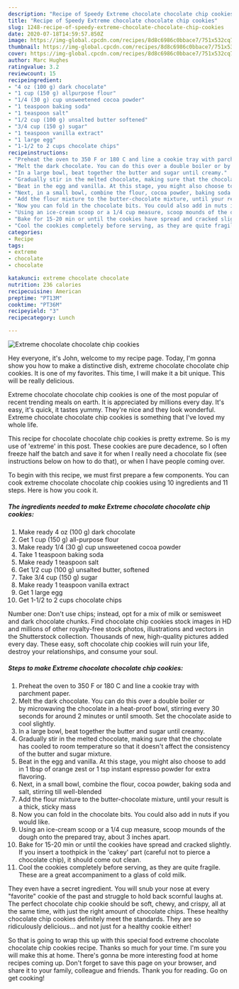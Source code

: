 ```yaml
---
description: "Recipe of Speedy Extreme chocolate chocolate chip cookies"
title: "Recipe of Speedy Extreme chocolate chocolate chip cookies"
slug: 1248-recipe-of-speedy-extreme-chocolate-chocolate-chip-cookies
date: 2020-07-18T14:59:57.850Z
image: https://img-global.cpcdn.com/recipes/8d8c6986c0bbace7/751x532cq70/extreme-chocolate-chocolate-chip-cookies-recipe-main-photo.jpg
thumbnail: https://img-global.cpcdn.com/recipes/8d8c6986c0bbace7/751x532cq70/extreme-chocolate-chocolate-chip-cookies-recipe-main-photo.jpg
cover: https://img-global.cpcdn.com/recipes/8d8c6986c0bbace7/751x532cq70/extreme-chocolate-chocolate-chip-cookies-recipe-main-photo.jpg
author: Marc Hughes
ratingvalue: 3.2
reviewcount: 15
recipeingredient:
- "4 oz (100 g) dark chocolate"
- "1 cup (150 g) allpurpose flour"
- "1/4 (30 g) cup unsweetened cocoa powder"
- "1 teaspoon baking soda"
- "1 teaspoon salt"
- "1/2 cup (100 g) unsalted butter softened"
- "3/4 cup (150 g) sugar"
- "1 teaspoon vanilla extract"
- "1 large egg"
- "1-1/2 to 2 cups chocolate chips"
recipeinstructions:
- "Preheat the oven to 350 F or 180 C and line a cookie tray with parchment paper."
- "Melt the dark chocolate. You can do this over a double boiler or by microwaving the chocolate in a heat-proof bowl, stirring every 30 seconds for around 2 minutes or until smooth. Set the chocolate aside to cool slightly."
- "In a large bowl, beat together the butter and sugar until creamy."
- "Gradually stir in the melted chocolate, making sure that the chocolate has cooled to room temperature so that it doesn&#39;t affect the consistency of the butter and sugar mixture."
- "Beat in the egg and vanilla. At this stage, you might also choose to add in 1 tbsp of orange zest or 1 tsp instant espresso powder for extra flavoring."
- "Next, in a small bowl, combine the flour, cocoa powder, baking soda and salt, stirring till well-blended"
- "Add the flour mixture to the butter-chocolate mixture, until your result is a thick, sticky mass"
- "Now you can fold in the chocolate bits. You could also add in nuts if you would like."
- "Using an ice-cream scoop or a 1/4 cup measure, scoop mounds of the dough onto the prepared tray, about 3 inches apart."
- "Bake for 15-20 min or until the cookies have spread and cracked slightly. If you insert a toothpick in the &#39;cakey&#39; part (careful not to pierce a chocolate chip), it should come out clean."
- "Cool the cookies completely before serving, as they are quite fragile. These are a great accompaniment to a glass of cold milk."
categories:
- Recipe
tags:
- extreme
- chocolate
- chocolate

katakunci: extreme chocolate chocolate 
nutrition: 236 calories
recipecuisine: American
preptime: "PT13M"
cooktime: "PT36M"
recipeyield: "3"
recipecategory: Lunch

---
```



![Extreme chocolate chocolate chip cookies](https://img-global.cpcdn.com/recipes/8d8c6986c0bbace7/751x532cq70/extreme-chocolate-chocolate-chip-cookies-recipe-main-photo.jpg)

Hey everyone, it's John, welcome to my recipe page. Today, I'm gonna show you how to make a distinctive dish, extreme chocolate chocolate chip cookies. It is one of my favorites. This time, I will make it a bit unique. This will be really delicious.

Extreme chocolate chocolate chip cookies is one of the most popular of recent trending meals on earth. It is appreciated by millions every day. It's easy, it's quick, it tastes yummy. They're nice and they look wonderful. Extreme chocolate chocolate chip cookies is something that I've loved my whole life.

This recipe for chocolate chocolate chip cookies is pretty extreme. So is my use of &#39;extreme&#39; in this post. These cookies are pure decadence, so I often freeze half the batch and save it for when I really need a chocolate fix (see instructions below on how to do that), or when I have people coming over.


To begin with this recipe, we must first prepare a few components. You can cook extreme chocolate chocolate chip cookies using 10 ingredients and 11 steps. Here is how you cook it.

<!--inarticleads1-->

##### The ingredients needed to make Extreme chocolate chocolate chip cookies:

1. Make ready 4 oz (100 g) dark chocolate
1. Get 1 cup (150 g) all-purpose flour
1. Make ready 1/4 (30 g) cup unsweetened cocoa powder
1. Take 1 teaspoon baking soda
1. Make ready 1 teaspoon salt
1. Get 1/2 cup (100 g) unsalted butter, softened
1. Take 3/4 cup (150 g) sugar
1. Make ready 1 teaspoon vanilla extract
1. Get 1 large egg
1. Get 1-1/2 to 2 cups chocolate chips


Number one: Don&#39;t use chips; instead, opt for a mix of milk or semisweet and dark chocolate chunks. Find chocolate chip cookies stock images in HD and millions of other royalty-free stock photos, illustrations and vectors in the Shutterstock collection. Thousands of new, high-quality pictures added every day. These easy, soft chocolate chip cookies will ruin your life, destroy your relationships, and consume your soul. 

<!--inarticleads2-->

##### Steps to make Extreme chocolate chocolate chip cookies:

1. Preheat the oven to 350 F or 180 C and line a cookie tray with parchment paper.
1. Melt the dark chocolate. You can do this over a double boiler or by microwaving the chocolate in a heat-proof bowl, stirring every 30 seconds for around 2 minutes or until smooth. Set the chocolate aside to cool slightly.
1. In a large bowl, beat together the butter and sugar until creamy.
1. Gradually stir in the melted chocolate, making sure that the chocolate has cooled to room temperature so that it doesn&#39;t affect the consistency of the butter and sugar mixture.
1. Beat in the egg and vanilla. At this stage, you might also choose to add in 1 tbsp of orange zest or 1 tsp instant espresso powder for extra flavoring.
1. Next, in a small bowl, combine the flour, cocoa powder, baking soda and salt, stirring till well-blended
1. Add the flour mixture to the butter-chocolate mixture, until your result is a thick, sticky mass
1. Now you can fold in the chocolate bits. You could also add in nuts if you would like.
1. Using an ice-cream scoop or a 1/4 cup measure, scoop mounds of the dough onto the prepared tray, about 3 inches apart.
1. Bake for 15-20 min or until the cookies have spread and cracked slightly. If you insert a toothpick in the &#39;cakey&#39; part (careful not to pierce a chocolate chip), it should come out clean.
1. Cool the cookies completely before serving, as they are quite fragile. These are a great accompaniment to a glass of cold milk.


They even have a secret ingredient. You will snub your nose at every &#34;favorite&#34; cookie of the past and struggle to hold back scornful laughs at. The perfect chocolate chip cookie should be soft, chewy, and crispy, all at the same time, with just the right amount of chocolate chips. These healthy chocolate chip cookies definitely meet the standards. They are so ridiculously delicious… and not just for a healthy cookie either! 

So that is going to wrap this up with this special food extreme chocolate chocolate chip cookies recipe. Thanks so much for your time. I'm sure you will make this at home. There's gonna be more interesting food at home recipes coming up. Don't forget to save this page on your browser, and share it to your family, colleague and friends. Thank you for reading. Go on get cooking!
